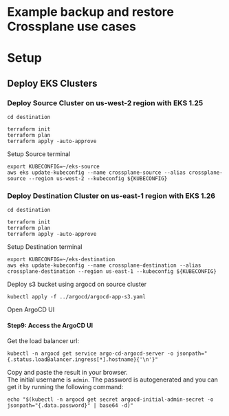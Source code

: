 # Example backup and restore Crossplane use cases


# Setup

## Deploy EKS Clusters

### Deploy Source Cluster on us-west-2 region with EKS 1.25
```shell
cd destination
```
```shell
terraform init
terraform plan
terraform apply -auto-approve
```


Setup Source terminal
```shell
export KUBECONFIG=~/eks-source
aws eks update-kubeconfig --name crossplane-source --alias crossplane-source --region us-west-2 --kubeconfig ${KUBECONFIG}
```

### Deploy Destination Cluster on us-east-1 region with EKS 1.26
```shell
cd destination
```
```shell
terraform init
terraform plan
terraform apply -auto-approve
```

Setup Destination terminal
```shell
export KUBECONFIG=~/eks-destination
aws eks update-kubeconfig --name crossplane-destination --alias crossplane-destination --region us-east-1 --kubeconfig ${KUBECONFIG}
```


Deploy s3 bucket using argocd on source cluster
```shell
kubectl apply -f ../argocd/argocd-app-s3.yaml
```

Open ArgoCD UI
#### Step9: Access the ArgoCD UI
Get the load balancer url:
```shell
kubectl -n argocd get service argo-cd-argocd-server -o jsonpath="{.status.loadBalancer.ingress[*].hostname}{'\n'}"
```
Copy and paste the result in your browser.<br>
The initial username is `admin`. The password is autogenerated and you can get it by running the following command:
```shell
echo "$(kubectl -n argocd get secret argocd-initial-admin-secret -o jsonpath="{.data.password}" | base64 -d)"
```